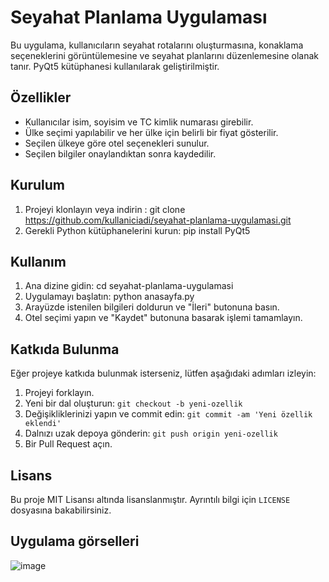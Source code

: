 # Seyahat Planlama Uygulaması

Bu uygulama, kullanıcıların seyahat rotalarını oluşturmasına, konaklama seçeneklerini görüntülemesine ve seyahat planlarını düzenlemesine olanak tanır. PyQt5 kütüphanesi kullanılarak geliştirilmiştir.

## Özellikler

- Kullanıcılar isim, soyisim ve TC kimlik numarası girebilir.
- Ülke seçimi yapılabilir ve her ülke için belirli bir fiyat gösterilir.
- Seçilen ülkeye göre otel seçenekleri sunulur.
- Seçilen bilgiler onaylandıktan sonra kaydedilir.

## Kurulum

1. Projeyi klonlayın veya indirin :
git clone https://github.com/kullaniciadi/seyahat-planlama-uygulamasi.git
2. Gerekli Python kütüphanelerini kurun:
pip install PyQt5
## Kullanım

1. Ana dizine gidin:
cd seyahat-planlama-uygulamasi
2. Uygulamayı başlatın:
python anasayfa.py
3. Arayüzde istenilen bilgileri doldurun ve "İleri" butonuna basın.
4. Otel seçimi yapın ve "Kaydet" butonuna basarak işlemi tamamlayın.

## Katkıda Bulunma

Eğer projeye katkıda bulunmak isterseniz, lütfen aşağıdaki adımları izleyin:

1. Projeyi forklayın.
2. Yeni bir dal oluşturun: `git checkout -b yeni-ozellik`
3. Değişikliklerinizi yapın ve commit edin: `git commit -am 'Yeni özellik eklendi'`
4. Dalnızı uzak depoya gönderin: `git push origin yeni-ozellik`
5. Bir Pull Request açın.

## Lisans

Bu proje MIT Lisansı altında lisanslanmıştır. Ayrıntılı bilgi için `LICENSE` dosyasına bakabilirsiniz.

## Uygulama görselleri

![image](https://github.com/Omercoskun77/PyQt5-Projeleri/assets/167522812/a86deaed-d622-49d0-9f68-64d008ba04a5)


